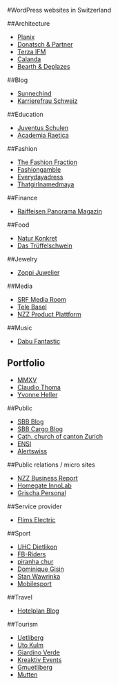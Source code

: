 #WordPress websites in Switzerland

##Architecture
- [Planix](http://planixteam.ch/)
- [Donatsch & Partner](http://www.donatsch.ch/)
- [Terza IFM](http://terzaifm.ch/)
- [Calanda](http://calanda.ch/)
- [Bearth & Deplazes](http://bearth-deplazes.ch/)

##Blog
- [Sunnechind](http://sunnechind.ch/)
- [Karrierefrau Schweiz](https://www.karrierefrauschweiz.ch/)

##Education
- [Juventus Schulen](http://juventus.ch/)
- [Academia Raetica](http://academiaraetica.ch/)

##Fashion
- [The Fashion Fraction](http://www.thefashionfraction.com/)
- [Fashiongamble](http://www.fashiongamble.net/)
- [Everydayadress](https://everydayadress.com/)
- [Thatgirlnamedmaya](http://thatgirlnamedmaya.com/)

##Finance
- [Raiffeisen Panorama Magazin](http://panorama-magazin.ch/)

##Food
- [Natur Konkret](http://natur-konkret.ch/)
- [Das Trüffelschwein](http://www.dastrueffelschwein.ch/)

##Jewelry
- [Zoppi Juwelier](http://zoppijuwelier.ch/)

##Media
- [SRF Media Room](http://www.srf.ch/medien/)
- [Tele Basel](https://telebasel.ch/)
- [NZZ Product Plattform](https://abo.nzz.ch/)

##Music
- [Dabu Fantastic](http://dabufantastic.ch/)

## Portfolio
- [MMXV](https://mmxv.io/)
- [Claudio Thoma](https://www.claudiothoma.ch/)
- [Yvonne Heller](https://yvonneheller.de/)

##Public
- [SBB Blog](http://blog.sbb.ch/)
- [SBB Cargo Blog](http://blog.sbbcargo.com/)
- [Cath. church of canton Zurich](http://zh.kath.ch/blog/)
- [ENSI](http://ensi.ch)
- [Alertswiss](https://alertswiss.ch/)

##Public relations / micro sites
- [NZZ Business Report](http://gb.nzz.ch/)
- [Homegate InnoLab](http://innolab.homegate.ch/)
- [Grischa Personal](http://grischapersonal.ch/)

##Service provider
- [Flims Electric](http://www.flimselectric.ch/)

##Sport
- [UHC Dietlikon](http://www.uhcdietlikon.ch/)
- [FB-Riders](http://www.fbriders.ch/)
- [piranha chur](http://www.piranha.ch/)
- [Dominique Gisin](http://dominiquegisin.ch/)
- [Stan Wawrinka](http://www.stanwawrinka.com/)
- [Mobilesport](http://www.mobilesport.ch/)

##Travel
- [Hotelplan Blog](http://blog.hotelplan.ch/)

##Tourism
- [Uetliberg](http://www.uetliberg.ch/)
- [Uto Kulm](http://www.utokulm.ch/)
- [Giardino Verde](http://www.giardino-verde.ch/)
- [Kreaktiv Events](http://www.kreaktiv-events.ch/)
- [Gmuetliberg](http://www.gmuetliberg.ch/)
- [Mutten](http://www.mutten.ch/)
